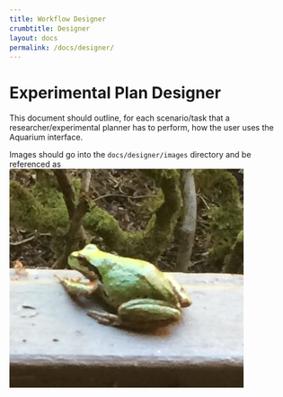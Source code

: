 ```yaml
---
title: Workflow Designer
crumbtitle: Designer
layout: docs
permalink: /docs/designer/
---
```


# Experimental Plan Designer

This document should outline, for each scenario/task that a researcher/experimental planner has to perform, how the user uses the Aquarium interface.

Images should go into the `docs/designer/images` directory and be referenced as
![The Aquarium planner View](images/planner_tab.jpg "The planner tab")